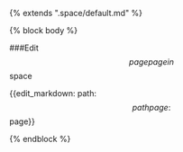 {% extends ".space/default.md" %}

{% block body %}

###Edit $$page page in $$space

{{edit_markdown: path:$$path page:$$page}}


{% endblock %}